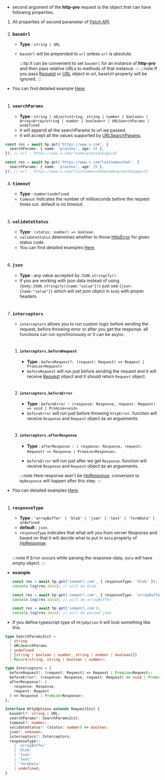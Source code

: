 - second argument of the **http-pro** request is the object that can have following properties.

1. All properties of second parameter of [Fetch API](https://developer.mozilla.org/en-US/docs/Web/API/Request#properties).
2. ### `baseUrl`

   - **Type** : `string | URL`
   - `baseUrl` will be prepended to `url` unless `url` is absolute.

     :::tip
     It can be convenient to set `baseUrl` for an instance of **http-pro** and then pass relative URLs to methods of that instance.
     :::
     :::note
     If you pass [Request]('https://developer.mozilla.org/en-US/docs/Web/API/Request') or [URL]('https://developer.mozilla.org/en-US/docs/Web/API/URL') object in url, baseUrl property will be ignored.
     :::

- You can find detailed example [Here]('').
  <br/><br/>

1. ### `searchParams`
   - **Type** : `string | object<string, string | number | boolean> | Array<Array<string | number | boolean>> | URLSearchParams | undefined`
   - it will append all the searchParams to url we passed.
   - it will accept all the values supported by [URLSearchParams](https://developer.mozilla.org/en-US/docs/Web/API/URLSearchParams).

```ts
const res = await hp.get('https://www.x.com', {
  searchParams: { name: 'pranshu', age: 25 },
}); // url : https://www.x.com/?name=pranshu&age=25
```

```ts
const res = await hp.get('https://www.x.com?lastname=shah', {
  searchParams: { name: 'pranshu', age: 25 },
}); // url : https://www.x.com/?lastname=shah&name=pranshu&age=25
```

4. ### `timeout`

   - **Type** : `number|undefined`
   - `timeout` indicates the number of milliseconds before the request times out. default is no timeout.
     <br/><br/>

5. ### `validateStatus`

   - **Type** : `(status: number) => boolean`
   - `validateStatus` determines whether to throw [HttpError]('') for given status code.
   - You can find detailed examples [Here]('').
     <br/><br/>

6. ### `json`

   - **Type** : any value accepted by `JSON.stringify()`.
   - if you are working with json data instead of using `{body:JSON.stringify({name:"value"})}` just use `{json:{name:"value"}}` which will set json object in `body` with proper headers.
     <br/><br/>

7. ### `interceptors`

   - `interceptors` allows you to run custom logic before sending the request, before throwing error or after you get the response. all functions can run synchronously or it can be async.
     <br/><br/>

   1. #### `interceptors.beforeRequest`

      - **Type** : `beforeRequest?: (request: Request) => Request | Promise<Request>`
      - `beforeRequest` will run just before sending the request and it will receive [Request](https://developer.mozilla.org/en-US/docs/Web/API/Request) object and it should return `Request` object.
        <br/><br/>

   2. #### `interceptors.beforeError`

      - **Type** : `beforeError : (response: Response, request: Request) => void | Promise<void>`
      - `beforeError` will run just before throwing `httpError`. function will receive `Response` and `Request` object as an arguements.
        <br/><br/>

   3. #### `interceptors.afterResponse`

      - **Type** : `afterResponse : ( response: Response, request: Request) => Response | Promise<Response>`.

      - `beforeError` will run just after we get `Response`. function will receive `Response` and `Request` object as an arguements.

      :::note
      Here response won't be [HpResponse](''). conversion to `HpResponse` will happen after this step.
      :::

- You can detailed examples [Here]('').
  <br/><br/>

1.  ### `responseType`

    - **Type** : `'arrayBuffer' | 'blob' | 'json' | 'text' | 'formData' | undefined`
    - **default** : `json`.
    - `responseType` indicates that what will you from server Response and based on that it will decide what to put in `data` property of [HpResponse]('').<br/><br/>

    :::note
    If Error occurs while parsing the response-data, `data` will have empty object.
    :::

- **example**

  ```ts
  const res = await hp.get('someUrl.com', { responseType: 'blob' });
  console.log(res.data); // will be blob.
  ```

  ```ts
  const res = await hp.get('someUrl.com', { responseType: 'arrayBuffer' });
  console.log(res.data); // will be arrayBuffer.
  ```

  ```ts
  const res = await hp.get('someUrl.com');
  console.log(res.data); // will be parsed json
  ```

- If you define typescript type of `HttpOption` it will look something like this.

```ts
type SearchParamsInit =
  | string
  | URLSearchParams
  | undefined
  | [string | boolean | number, string | number | boolean][]
  | Record<string, string | boolean | number>;

type Interceptors = {
  beforeRequest?: (request: Request) => Request | Promise<Request>;
  beforeError?: (response: Response, request: Request) => void | Promise<void>;
  afterResponse?: (
    response: Response,
    request: Request
  ) => Response | Promise<Response>;
};

interface HttpOptions extends RequestInit {
  baseUrl?: string | URL;
  searchParams?: SearchParamsInit;
  timeout?: number;
  validateStatus?: (status: number) => boolean;
  json?: unknown;
  interceptors?: Interceptors;
  responseType?:
    | 'arrayBuffer'
    | 'blob'
    | 'json'
    | 'text'
    | 'formData'
    | undefined;
}
```
